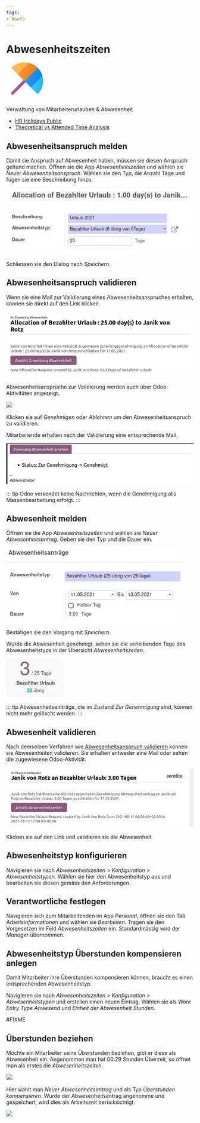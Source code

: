 ```yaml
---
tags:
- HowTo
---
```

# Abwesenheitszeiten
![icons_odoo_hr_holidays](assets/icons_odoo_hr_holidays.png)

Verwaltung von Mitarbeiterurlauben & Abwesenheit

* [HR Holidays Public](HR-Holidays-Public.md)
* [Theoretical vs Attended Time Analysis](Anwesenheitszeiten-Theoretical-vs-Attended-Time-Analysis.md)

## Abwesenheitsanspruch melden

Damit sie Anspruch auf Abwesenheit haben, müssen sie diesen Anspruch geltend machen. Öffnen sie die App *Abwesenheitszeiten* und wählen sie *Neuer Abwesenheitsanspruch*. Wählen sie den Typ, die Anzahl Tage und fügen sie eine Beschreibung hinzu.

![](assets/Abwesenheitszeiten%20Anspruch%20melden.png)

Schliessen sie den Dialog nach *Speichern*.

## Abwesenheitsanspruch validieren

Wenn sie eine Mail zur Validierung eines Abwesenheitsanspruches erhalten, können sie direkt auf den Link klicken.

![](assets/Abwesenheitszeiten%20Anspruch%20Mail.png)

Abwesenheitsansprüche zur Validierung werden auch über Odoo-Aktivitäten angezeigt.

![](assets/Abwesenheitszeiten%20Aktivit%C3%A4t.png)

Klicken sie auf *Genehmigen* oder *Ablehnen* um den Abwesenheitsanspruch zu validieren.

Mitarbeitende erhalten nach der Validierung eine entsprechende Mail.

![](assets/Abwesenheitszeiten%20Mail%20Validierung.png)

::: tip
Odoo versendet keine Nachrichten, wenn die Genehmigung alls Massenbearbeitung erfolgt.
:::

## Abwesenheit melden

Öffnen sie die App *Abwesenheitszeiten* und wählen sie *Neuer Abwesenheitsantrag*. Geben sie den Typ und die Dauer ein.

![](assets/Abwesenheitszeiten%20Abwesenheit%20melden.png)

Bestätigen sie den Vorgang mit *Speichern*.

Wurde die Abwesenheit genehmigt, sehen sie die verleibenden Tage des Abwesenheitstyps in der Übersicht *Abwesenheitszeiten*.

![](assets/Abwesenheitszeiten%20Verleibend.png)

::: tip
Abwesenheitseinträge, die im Zustand *Zur Genehmigung* sind, können nicht mehr gelöscht werden.
:::


## Abwesenheit validieren

Nach demselben Verfahren wie [Abwesenheitsanspruch validieren](#Abwesenheitsanspruch%20validieren) können sie Abwesenheiten validieren. Sie erhalten entweder eine Mail oder sehen die zugewiesene Odoo-Aktivität.

![](assets/Anwesenheitszeiten%20Mail%20Abwesenheit.png)

Klicken sie auf den Link und validieren sie die Abwesenheit.

## Abwesenheitstyp konfigurieren

Navigieren sie nach *Abwesenheitszeiten > Konfiguration > Abwesenheitstypen*. Wählen sie hier den Abwesenheitstyp aus und bearbeiten sie diesen gemäss den Anforderungen.

## Verantwortliche festlegen

Navigieren sich zum Mitarbeitenden im App *Personal*, öffnen sie den Tab *Arbeitsinformationen* und wählen sie *Bearbeiten*. Tragen sie den Vorgesetzen im Feld *Abwesenheitszeiten* ein. Standardmässig wird der *Manager* übernommen.

## Abwesenheitstyp Überstunden kompensieren anlegen

Damit Mitarbeiter ihre Überstunden kompensieren können, braucht es einen entsprechenden Abwesenheitstyp.

Navigieren sie nach *Abwesenheitszeiten > Konfiguration > Abwesenheitstypen* und erstellen einen neuen Eintrag. Wählen sie als *Work Entry Type* *Anwesend* und *Einheit der Abwesenheit* *Stunden*.

#FIXME

## Überstunden beziehen

Möchte ein Mitarbeiter seine Überstunden beziehen, gibt er diese als Abwesenheit ein. Angenommen man hat 00:29 Stunden Überzeit, so öffnet man als erstes die *Abwesenheitszeiten.*

![](assets/Odoo%20Abwesenheit%20%C3%9Cberstunden%20anzeigen.png)

Hier wählt man *Neuer Abwesenheitsantrag* und als Typ *Überstunden kompensieren*. Wurde der Abwesenheitsantrag angenomme und gespeichert, wird dies als Arbeitszeit berücksichtigt.

![](assets/Odoo%20Abwesenheitszeiten%20Abwesenheitsantrag%20erstellen.png)